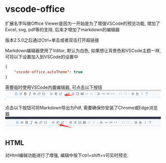 # vscode-office

扩展名字叫做Office Viewer是因为一开始是为了增强VSCode的预览功能, 增加了Excel, svg, pdf等的支持, 后来才增加了markdown的编辑器

版本2.5.0之后通过Ctrl+单击或者双击打开超链接

Markdown编辑器使用了Vditor, 默认为白色, 如果想让背景色和VSCode主题一样, 可将以下设置加入到VSCode的设置中

```json
{
    "vscode-office.autoTheme": true
}
```

需要临时使用VSCode内置编辑器, 可点击以下按钮
![](image/README-CN/1640579182342.png)

点击以下按钮可将Markdown导出为Pdf, 需要确保你安装了Chrome或Edge浏览器
![](image/README-CN/1640579380584.png)

## HTML

对Html编辑功能进行了增强, 编辑中按下ctrl+shift+v可实时预览.
